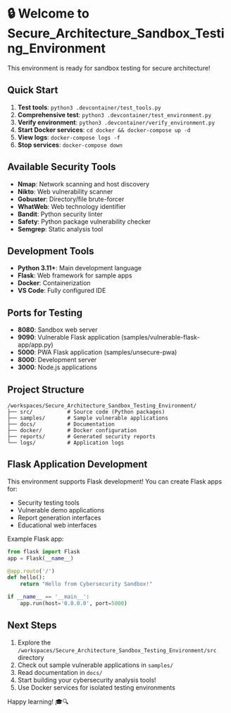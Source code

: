 # 🔒 Welcome to Secure_Architecture_Sandbox_Testing_Environment

This environment is ready for sandbox testing for secure architecture!

## Quick Start

1. **Test tools**: `python3 .devcontainer/test_tools.py`
2. **Comprehensive test**: `python3 .devcontainer/test_environment.py`
3. **Verify environment**: `python3 .devcontainer/verify_environment.py`
4. **Start Docker services**: `cd docker && docker-compose up -d`
5. **View logs**: `docker-compose logs -f`
6. **Stop services**: `docker-compose down`

## Available Security Tools

- **Nmap**: Network scanning and host discovery
- **Nikto**: Web vulnerability scanner
- **Gobuster**: Directory/file brute-forcer
- **WhatWeb**: Web technology identifier
- **Bandit**: Python security linter
- **Safety**: Python package vulnerability checker
- **Semgrep**: Static analysis tool

## Development Tools

- **Python 3.11+**: Main development language
- **Flask**: Web framework for sample apps
- **Docker**: Containerization
- **VS Code**: Fully configured IDE

## Ports for Testing

- **8080**: Sandbox web server
- **9090**: Vulnerable Flask application (samples/vulnerable-flask-app/app.py)
- **5000**: PWA Flask application (samples/unsecure-pwa)
- **8000**: Development server
- **3000**: Node.js applications

## Project Structure

```
/workspaces/Secure_Architecture_Sandbox_Testing_Environment/
├── src/           # Source code (Python packages)
├── samples/       # Sample vulnerable applications
├── docs/          # Documentation
├── docker/        # Docker configuration
├── reports/       # Generated security reports
└── logs/          # Application logs
```

## Flask Application Development

This environment supports Flask development! You can create Flask apps for:
- Security testing tools
- Vulnerable demo applications
- Report generation interfaces
- Educational web interfaces

Example Flask app:
```python
from flask import Flask
app = Flask(__name__)

@app.route('/')
def hello():
    return "Hello from Cybersecurity Sandbox!"

if __name__ == '__main__':
    app.run(host='0.0.0.0', port=5000)
```

## Next Steps

1. Explore the `/workspaces/Secure_Architecture_Sandbox_Testing_Environment/src` directory
2. Check out sample vulnerable applications in `samples/`
3. Read documentation in `docs/`
4. Start building your cybersecurity analysis tools!
5. Use Docker services for isolated testing environments

Happy learning! 🎓🔍
